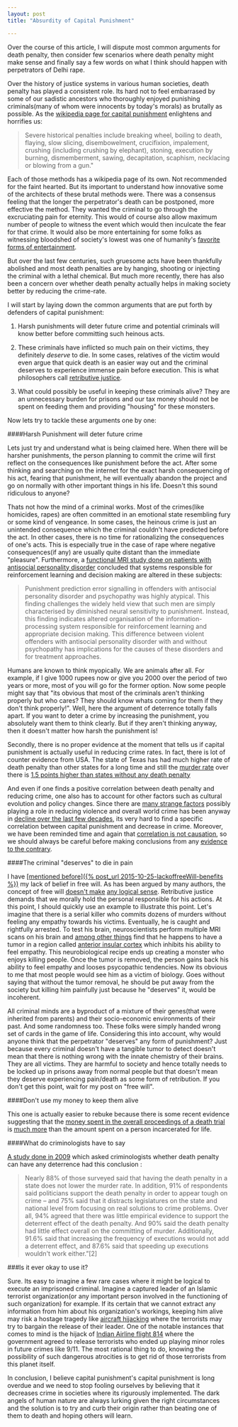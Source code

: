 ```yaml
---
layout: post
title: "Absurdity of Capital Punishment"

---
```



Over the course of this article, I will dispute most common arguments for death penalty, then consider few scenarios where death penalty might make sense and finally say a few words on what I think should happen with perpetrators of Delhi rape. 

Over the history of justice systems in various human societies, death penalty has played a consistent role. Its hard not to feel embarrased by some of our sadistic ancestors who thoroughly enjoyed punishing criminals(many of whom were innocents by today's morals) as brutally as possible. As the <u>[wikipedia page for capital punishment](https://en.wikipedia.org/wiki/Capital_punishment)</u> enlightens and horrifies us:

>Severe historical penalties include breaking wheel, boiling to death, flaying, slow slicing, disembowelment, crucifixion, impalement, crushing (including crushing by elephant), stoning, execution by burning, dismemberment, sawing, decapitation, scaphism, necklacing or blowing from a gun."

Each of those methods has a wikipedia page of its own. Not recommended for the faint hearted. But its important to understand how innovative some of the architects of these brutal methods were. There was a consensus feeling that the longer the perpetrator's death can be postponed, more effective the method. They wanted the criminal to go through the excruciating pain for eternity. This would of course also allow maximum number of people to witness the event which would then inculcate the fear for that crime. It would also be more entertaining for some folks as witnessing bloodshed of society's lowest was one of humanity's <u>[favorite forms of entertainment](https://en.wikipedia.org/wiki/Gladiator)</u>.

But over the last few centuries, such gruesome acts have been thankfully abolished and most death penalties are by hanging, shooting or injecting the criminal with a lethal chemical. But much more recently, there has also been a concern over whether death penalty actually helps in making society better by reducing the crime-rate. 


I will start by laying down the common arguments that are put forth by defenders of capital punishment: 

1. Harsh punishments will deter future crime and potential criminals will know better before committing such heinous acts.

2. These criminals have inflicted so much pain on their victims, they definitely *deserve* to die. In some cases, relatives of the victim would even argue that quick death is an easier way out and the criminal deserves to experience immense pain before execution. This is what philosophers call <u>[retributive justice](http://plato.stanford.edu/entries/justice-retributive/)</u>.

3. What could possibly be useful in keeping these criminals alive? They are an unnecessary burden for prisons and our tax money should not be spent on feeding them and providing "housing" for these monsters.


Now lets try to tackle these arguments one by one:


####Harsh Punishment will deter future crime

Lets just try and understand what is being claimed here. When there will be harsher punishments, the person planning to commit the crime will first reflect on the consequences like punishment before the act. After some thinking and searching on the internet for the exact harsh consequencing of his act, fearing that punishment, he will eventually abandon the project and go on normally with other important things in his life. Doesn't this sound ridiculous to anyone?

Thats not how the mind of a criminal works. Most of the crimes(like homicides, rapes) are often committed in an emotional state resembling fury or some kind of vengeance. In some cases, the heinous crime is just an unintended consequence which the criminal couldn't have predicted before the act. In other cases, there is no time for rationalizing the consequences of one's acts. This is especially true in the case of rape where negative consequences(if any) are usually quite distant than the immediate "pleasure". Furthermore, a <u>[functional MRI study done on patients with antisocial personality disorder](http://www.thelancet.com/journals/lanpsy/article/PIIS2215-0366%2814%2900071-6/abstract)</u> concluded that systems responsible for reinforcement learning and decision making are altered in these subjects:

  >Punishment prediction error signalling in offenders with antisocial personality disorder and psychopathy was highly atypical. This finding challenges the widely held view that such men are simply characterised by diminished neural sensitivity to punishment. Instead, this finding indicates altered organisation of the information-processing system responsible for reinforcement learning and appropriate decision making. This difference between violent offenders with antisocial personality disorder with and without psychopathy has implications for the causes of these disorders and for treatment approaches.

Humans are known to think myopically. We are animals after all. For example, if I give 1000 rupees now or give you 2000 over the period of two years or more, most of you will go for the former option. Now some people might say that "its obvious that most of the criminals aren't thinking properly but who cares? They should know whats coming for them if they don't think properly!". Well, here the argument of deterrence totally falls apart. If you want to deter a crime by increasing the punishment, you absolutely want them to think clearly. But if they aren't thinking anyway, then it doesn't matter how harsh the punishment is!

Secondly, there is no proper evidence at the moment that tells us if capital punishment is actually useful in reducing crime rates. In fact, there is lot of counter evidence from USA. The state of Texas has had much higher rate of death penalty than other states for a long time and still the <u>[murder rate](http://www.deathpenaltyinfo.org/murder-rates-nationally-and-state)</u> over there is <u>[1.5 points higher than states without any death penalty](http://www.deathpenaltyinfo.org/studies-fbi-preliminary-crime-report-2012)</u>

And even if one finds a positive correlation between death penalty and reducing crime, one also has to account for other factors such as cultural evolution and policy changes.  Since there are <u>[many strange factors](http://www.motherjones.com/environment/2013/01/lead-crime-link-gasoline)</u> possibly playing a role in reducing violence and overall world crime has been anyway in <u>[decline over the last few decades](https://en.wikipedia.org/wiki/The_Better_Angels_of_Our_Nature)</u>, its very hard to find a specific correlation between capital punishment and decrease in crime. Moreover, we have been reminded time and again that <u>[correlation is not causation](http://www.gwern.net/Causality)</u>, so we should always be careful before making  conclusions from any <u>[evidence to the contrary](http://www.nytimes.com/2007/11/18/us/18deter.html?pagewanted=all)</u>. 




####The criminal "deserves" to die in pain

I have <u>[mentioned before]({% post_url 2015-10-25-lackoffreeWill-benefits %})</u> my lack of belief in free will. As has been argued by many authors, the concept of free will <u>[doesn't make](http://www.miketuritzin.com/writing/free-will-does-not-make-sense-as-a-concept/)</u> <u>[any logical sense](http://www.pnas.org/content/107/10/4499)</u>. Retributive justice demands that we morally hold the personal responsible for his actions.  At this point, I should quickly use an example to illustrate this point. Let's imagine that there is a serial killer who commits dozens of murders without feeling any empathy towards his victims. Eventually, he is caught and rightfully arrested. To test his brain, neuroscientists perform multiple MRI scans on his brain and <u>[among other things](http://rense.com/general21/vio.htm)</u> find that he happens to have a tumor in a region called <u>[anterior insular cortex](http://www.sciencedaily.com/releases/2012/10/121024175240.htm)</u> which inhibits his ability to feel empathy. This neurobiological recipe ends up creating a monster who enjoys killing people. Once the tumor is removed, the person gains back his ability to feel empathy and looses psycopathic tendencies. Now its obvious to me that most people would see him as a victim of biology. Goes without saying that without the tumor removal, he should be put away from the society but killing him painfully just because he "deserves" it, would be incoherent.  

All criminal minds are a byproduct of a mixture of their genes(that were inherited from parents) and their socio-economic environments of their past. And some randomness too. These folks were simply handed wrong set of cards in the game of life. Considering this into account, why would anyone think that the perpetrator "deserves" any form of punishment? Just because every criminal doesn't have a tangible tumor to detect doesn't mean that there is nothing wrong with the innate chemistry of their brains. They are all victims. They are harmful to society and hence totally needs to be locked up in prisons away from normal people but that doesn't mean they deserve experiencing pain/death as some form of retribution. If you don't get this point, wait for my post on "free will".




####Don't use my money to keep them alive

This one is actually easier to rebuke because there is some recent evidence suggesting that the <u>[money spent in the overall proceedings of a death trial](http://www.deathpenaltyinfo.org/costs-death-penalty)</u> is <u>[much more](http://en.wikipedia.org/wiki/Capital_punishment_debate_in_the_United_States#Cost)</u> than the amount spent on a person incarcerated for life. 



####What do criminologists have to say

[A study done in 2009](http://www.deathpenaltyinfo.org/study-88-criminologists-do-not-believe-death-penalty-effective-deterrent) which asked criminologists whether death penalty can have any deterrence had this conclusion :

>Nearly 88% of those surveyed said that having the death penalty in a state does not lower the murder rate. In addition, 91% of respondents said politicians support the death penalty in order to appear tough on crime – and 75% said that it distracts legislatures on the state and national level from focusing on real solutions to crime problems. Over all, 94% agreed that there was little empirical evidence to support the deterrent effect of the death penalty. And 90% said the death penalty had little effect overall on the committing of murder. Additionally, 91.6% said that increasing the frequency of executions would not add a deterrent effect, and 87.6% said that speeding up executions wouldn't work either.”[2]


###Is it ever okay to use it? 

Sure. Its easy to imagine a few rare cases where it might be logical to execute an imprisoned criminal. Imagine a captured leader of an Islamic terrorist organization(or any important person involved in the functioning of such organization) for example. If its certain that we cannot extract any information from him about his organization's workings, keeping him alive may risk a hostage tragedy like <u>[aircraft hijacking](https://en.wikipedia.org/wiki/List_of_aircraft_hijackings)</u> where the terrorists may try to bargain the release of their leader. One of the notable instances that comes to mind is the hijack of <u>[Indian Airline flight 814](https://en.wikipedia.org/wiki/Indian_Airlines_Flight_814)</u> where the government agreed to release terrorists who ended up playing minor roles in future crimes like 9/11. The most rational thing to do, knowing the possibility of such dangerous atrocities is to get rid of those terrorists from this planet itself. 



In conclusion, I believe capital punishment's capital punishment is long overdue and we need to stop fooling ourselves by believing that it decreases crime in societies where its rigurously implemented. The dark angels of human nature are always lurking given the right circumstances and the solution is to try and curb their origin rather than beating one of them to death and hoping others will learn. 


 

